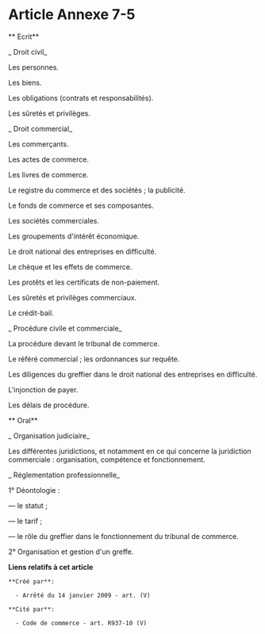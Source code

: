 # Article Annexe 7-5

** 					Ecrit**

_ 					Droit civil_

Les personnes.

Les biens.

Les obligations (contrats et responsabilités).

Les sûretés et privilèges.

_ 					Droit commercial_

Les commerçants.

Les actes de commerce.

Les livres de commerce.

Le registre du commerce et des sociétés ; la publicité.

Le fonds de commerce et ses composantes.

Les sociétés commerciales.

Les groupements d'intérêt économique.

Le droit national des entreprises en difficulté.

Le chèque et les effets de commerce.

Les protêts et les certificats de non-paiement.

Les sûretés et privilèges commerciaux.

Le crédit-bail.

_ 					Procédure civile et commerciale_

La procédure devant le tribunal de commerce.

Le référé commercial ; les ordonnances sur requête.

Les diligences du greffier dans le droit national des entreprises en difficulté.

L'injonction de payer.

Les délais de procédure.

** 					Oral**

_ 					Organisation judiciaire_

Les différentes juridictions, et notamment en ce qui concerne la juridiction commerciale : organisation, compétence et
fonctionnement.

_ 					Réglementation professionnelle_

1° Déontologie :

― le statut ;

― le tarif ;

― le rôle du greffier dans le fonctionnement du tribunal de commerce.

2° Organisation et gestion d'un greffe.

**Liens relatifs à cet article**

	**Créé par**:

	  - Arrêté du 14 janvier 2009 - art. (V)

	**Cité par**:

	  - Code de commerce - art. R937-10 (V)
